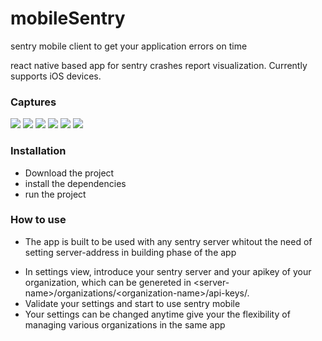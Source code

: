 # mobileSentry
sentry mobile client to get your application errors on time

react native based app for sentry crashes report visualization. Currently supports iOS devices.

### Captures
![](https://github.com/kkx/mobileSentry/blob/master/captures/ios/0.png)
![](https://github.com/kkx/mobileSentry/blob/master/captures/ios/1.png)
![](https://github.com/kkx/mobileSentry/blob/master/captures/ios/2.png)
![](https://github.com/kkx/mobileSentry/blob/master/captures/ios/3.png)
![](https://github.com/kkx/mobileSentry/blob/master/captures/ios/4.png)
![](https://github.com/kkx/mobileSentry/blob/master/captures/ios/5.png)

### Installation
  * Download the project
  * install the dependencies
  * run the project 
  
### How to use
  * The app is built to be used with any sentry server whitout the need of setting server-address in building phase of the app
  - In settings view, introduce your sentry server and your apikey of your organization, which can be genereted in \<server-name\>/organizations/\<organization-name\>/api-keys/. 
  - Validate your settings and start to use sentry mobile
  - Your settings can be changed anytime give your the flexibility of managing various organizations in the same app
  
